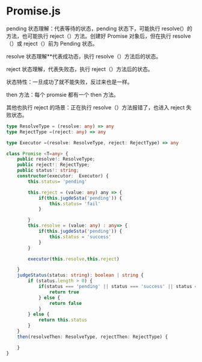 # Promise.js

pending 状态理解：代表等待的状态，pending 状态下，可能执行 resolve(）的方法，也可能执行
reject（）方法。创建好 Promise 对象后，但在执行 resolve（）或 reject（）前为 Pending 状态。

resolve 状态理解\*\*代表成功态，执行 resolve（）方法后的状态。

reject 状态理解，代表失败态，执行 reject（）方法后的状态。

状态特性：一旦成功了就不能失败，反过来也是一样。

then 方法：每个 promsie 都有一个 then 方法。

其他也执行 reject 的场景：正在执行 resolve（）方法报错了，也进入 reject 失败状态。

```ts
type ResolveType = (resolve: any) => any
type RejectType =(reject: any) => any

type Executor =(resolve: ResolveType, reject: RejectType) => any

class Promise <T=any> {
    public resolve!: ResolveType;
    public reject!: RejectType;
    public status!: string;
    constructor(executor:  Executor) {
        this.status= 'pending'

        this.reject = (value: any) any => {
            if(this.jugdeSsta('pending')) {
                this.status= 'fail'
            }

        }
        this.resolve = (value: any) : any=> {
            if(this.jugdeSsta('pending')) {
                this.status = 'success'
            }
        }

        executor(this.resolve,this.reject)

    }
    judgeStatus(status: string): boolean | string {
        if (status.length > 0) {
            if(status === 'pending' || status === 'success' || status === 'fail') {
                return true
            } else {
                return false
            }
        } else {
            return this.status
        }
    }
    then(resolveThen: ResolveType, rejectThen: RejectType) {

    }
}
```
